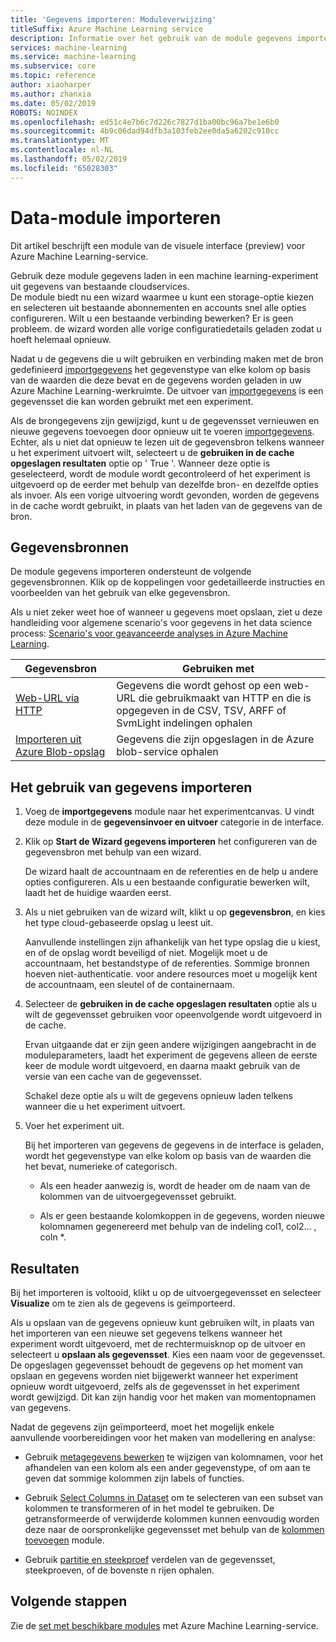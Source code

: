 ```yaml
---
title: 'Gegevens importeren: Moduleverwijzing'
titleSuffix: Azure Machine Learning service
description: Informatie over het gebruik van de module gegevens importeren in Azure Machine Learning-service gegevens laden in een machine learning-experiment uit gegevens van bestaande cloudservices.
services: machine-learning
ms.service: machine-learning
ms.subservice: core
ms.topic: reference
author: xiaoharper
ms.author: zhanxia
ms.date: 05/02/2019
ROBOTS: NOINDEX
ms.openlocfilehash: ed51c4e7b6c7d226c7827d1ba00bc96a7be1e6b0
ms.sourcegitcommit: 4b9c06dad94dfb3a103feb2ee0da5a6202c910cc
ms.translationtype: MT
ms.contentlocale: nl-NL
ms.lasthandoff: 05/02/2019
ms.locfileid: "65028303"
---
```

# <a name="import-data-module"></a>Data-module importeren

Dit artikel beschrijft een module van de visuele interface (preview) voor Azure Machine Learning-service.

Gebruik deze module gegevens laden in een machine learning-experiment uit gegevens van bestaande cloudservices.  
De module biedt nu een wizard waarmee u kunt een storage-optie kiezen en selecteren uit bestaande abonnementen en accounts snel alle opties configureren. Wilt u een bestaande verbinding bewerken? Er is geen probleem. de wizard worden alle vorige configuratiedetails geladen zodat u hoeft helemaal opnieuw. 
  
Nadat u de gegevens die u wilt gebruiken en verbinding maken met de bron gedefinieerd [importgegevens](./import-data.md) het gegevenstype van elke kolom op basis van de waarden die deze bevat en de gegevens worden geladen in uw Azure Machine Learning-werkruimte. De uitvoer van [importgegevens](./import-data.md) is een gegevensset die kan worden gebruikt met een experiment.

  
Als de brongegevens zijn gewijzigd, kunt u de gegevensset vernieuwen en nieuwe gegevens toevoegen door opnieuw uit te voeren [importgegevens](./import-data.md). Echter, als u niet dat opnieuw te lezen uit de gegevensbron telkens wanneer u het experiment uitvoert wilt, selecteert u de **gebruiken in de cache opgeslagen resultaten** optie op ' True '. Wanneer deze optie is geselecteerd, wordt de module wordt gecontroleerd of het experiment is uitgevoerd op de eerder met behulp van dezelfde bron- en dezelfde opties als invoer. Als een vorige uitvoering wordt gevonden, worden de gegevens in de cache wordt gebruikt, in plaats van het laden van de gegevens van de bron.
 

## <a name="data-sources"></a>Gegevensbronnen

De module gegevens importeren ondersteunt de volgende gegevensbronnen. Klik op de koppelingen voor gedetailleerde instructies en voorbeelden van het gebruik van elke gegevensbron. 
 
Als u niet zeker weet hoe of wanneer u gegevens moet opslaan, ziet u deze handleiding voor algemene scenario's voor gegevens in het data science process:  [Scenario's voor geavanceerde analyses in Azure Machine Learning](https://docs.microsoft.com/azure/machine-learning/machine-learning-data-science-plan-sample-scenarios). 


|Gegevensbron| Gebruiken met|
|-----------|-----------|  
|[Web-URL via HTTP](./import-from-web-url-via-http.md)|Gegevens die wordt gehost op een web-URL die gebruikmaakt van HTTP en die is opgegeven in de CSV, TSV, ARFF of SvmLight indelingen ophalen|  
|[Importeren uit Azure Blob-opslag](./import-from-azure-blob-storage.md) |Gegevens die zijn opgeslagen in de Azure blob-service ophalen|  

## <a name="how-to-use-import-data"></a>Het gebruik van gegevens importeren
 
1. Voeg de **importgegevens** module naar het experimentcanvas. U vindt deze module in de **gegevensinvoer en uitvoer** categorie in de interface.

2. Klik op **Start de Wizard gegevens importeren** het configureren van de gegevensbron met behulp van een wizard.

    De wizard haalt de accountnaam en de referenties en de help u andere opties configureren. Als u een bestaande configuratie bewerken wilt, laadt het de huidige waarden eerst.

3. Als u niet gebruiken van de wizard wilt, klikt u op **gegevensbron**, en kies het type cloud-gebaseerde opslag u leest uit. 

    Aanvullende instellingen zijn afhankelijk van het type opslag die u kiest, en of de opslag wordt beveiligd of niet. Mogelijk moet u de accountnaam, het bestandstype of de referenties. Sommige bronnen hoeven niet-authenticatie. voor andere resources moet u mogelijk kent de accountnaam, een sleutel of de containernaam.

4. Selecteer de **gebruiken in de cache opgeslagen resultaten** optie als u wilt de gegevensset gebruiken voor opeenvolgende wordt uitgevoerd in de cache.

    Ervan uitgaande dat er zijn geen andere wijzigingen aangebracht in de moduleparameters, laadt het experiment de gegevens alleen de eerste keer de module wordt uitgevoerd, en daarna maakt gebruik van de versie van een cache van de gegevensset.

    Schakel deze optie als u wilt de gegevens opnieuw laden telkens wanneer die u het experiment uitvoert.

5. Voer het experiment uit.

    Bij het importeren van gegevens de gegevens in de interface is geladen, wordt het gegevenstype van elke kolom op basis van de waarden die het bevat, numerieke of categorisch.

    - Als een header aanwezig is, wordt de header om de naam van de kolommen van de uitvoergegevensset gebruikt.

    - Als er geen bestaande kolomkoppen in de gegevens, worden nieuwe kolomnamen gegenereerd met behulp van de indeling col1, col2... , coln *.

## <a name="results"></a>Resultaten

Bij het importeren is voltooid, klikt u op de uitvoergegevensset en selecteer **Visualize** om te zien als de gegevens is geïmporteerd.

Als u opslaan van de gegevens opnieuw kunt gebruiken wilt, in plaats van het importeren van een nieuwe set gegevens telkens wanneer het experiment wordt uitgevoerd, met de rechtermuisknop op de uitvoer en selecteert u **opslaan als gegevensset**. Kies een naam voor de gegevensset. De opgeslagen gegevensset behoudt de gegevens op het moment van opslaan en gegevens worden niet bijgewerkt wanneer het experiment opnieuw wordt uitgevoerd, zelfs als de gegevensset in het experiment wordt gewijzigd. Dit kan zijn handig voor het maken van momentopnamen van gegevens.

Nadat de gegevens zijn geïmporteerd, moet het mogelijk enkele aanvullende voorbereidingen voor het maken van modellering en analyse:


- Gebruik [metagegevens bewerken](./edit-metadata.md) te wijzigen van kolomnamen, voor het afhandelen van een kolom als een ander gegevenstype, of om aan te geven dat sommige kolommen zijn labels of functies.

- Gebruik [Select Columns in Dataset](./select-columns-in-dataset.md) om te selecteren van een subset van kolommen te transformeren of in het model te gebruiken. De getransformeerde of verwijderde kolommen kunnen eenvoudig worden deze naar de oorspronkelijke gegevensset met behulp van de [kolommen toevoegen](./add-columns.md) module.  

- Gebruik [partitie en steekproef](./partition-and-sample.md) verdelen van de gegevensset, steekproeven, of de bovenste n rijen ophalen.

## <a name="next-steps"></a>Volgende stappen

Zie de [set met beschikbare modules](module-reference.md) met Azure Machine Learning-service. 